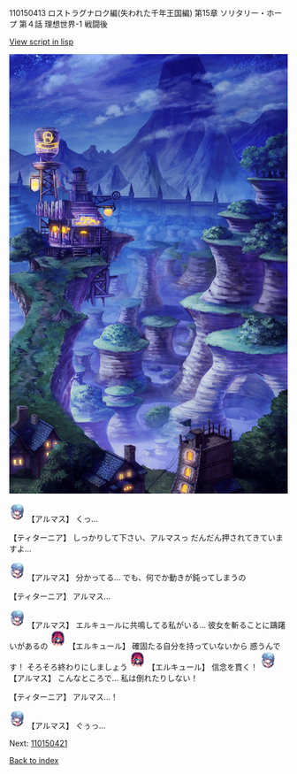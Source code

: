 110150413 ロストラグナロク編(失われた千年王国編) 第15章 ソリタリー・ホープ 第４話 理想世界-1 戦闘後

[View script in lisp](../scripts/110150413.txt)

![005_Wilderness_Night.png](../images/backgrounds/005_Wilderness_Night.png)

<img src="../images/units/3103811.png" alt="3103811.png" height="34"/>
【アルマス】
くっ…

【ティターニア】
しっかりして下さい、アルマスっ
だんだん押されてきていますよ…

<img src="../images/units/3103811.png" alt="3103811.png" height="34"/>
【アルマス】
分かってる…
でも、何でか動きが鈍ってしまうの

【ティターニア】
アルマス…

<img src="../images/units/3103811.png" alt="3103811.png" height="34"/>
【アルマス】
エルキュールに共鳴してる私がいる…
彼女を斬ることに躊躇いがあるの

<img src="../images/units/3202519.png" alt="3202519.png" height="34"/>
【エルキュール】
確固たる自分を持っていないから
惑うんです！
そろそろ終わりにしましょう

<img src="../images/units/3202519.png" alt="3202519.png" height="34"/>
【エルキュール】
信念を貫く！

<img src="../images/units/3103811.png" alt="3103811.png" height="34"/>
【アルマス】
こんなところで…
私は倒れたりしない！

【ティターニア】
アルマス…！

<img src="../images/units/3103811.png" alt="3103811.png" height="34"/>
【アルマス】
ぐぅっ…

Next: [110150421](110150421.md)

[Back to index](index.md)
